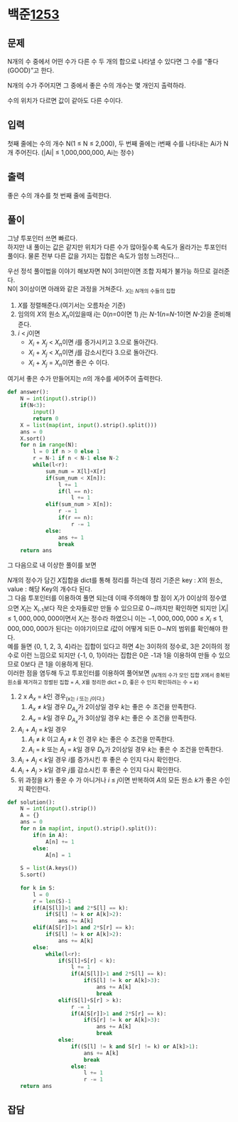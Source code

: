 # 백준[1253](https://www.acmicpc.net/problem/1253)
## 문제

N개의 수 중에서 어떤 수가 다른 수 두 개의 합으로 나타낼 수 있다면 그 수를 “좋다(GOOD)”고 한다.

N개의 수가 주어지면 그 중에서 좋은 수의 개수는 몇 개인지 출력하라.

수의 위치가 다르면 값이 같아도 다른 수이다.

## 입력
첫째 줄에는 수의 개수 N(1 ≤ N ≤ 2,000), 두 번째 줄에는 i번째 수를 나타내는 Ai가 N개 주어진다. (|Ai| ≤ 1,000,000,000, Ai는 정수)

## 출력
좋은 수의 개수를 첫 번째 줄에 출력한다.

## 풀이
그냥 투포인터 쓰면 빠르다.  
하지만 내 풀이는 값은 같지만 위치가 다른 수가 많아질수록 속도가 올라가는 투포인터 풀이다. 물론 전부 다른 값을 가지는 집합은 속도가 엄청 느려진다...  

우선 정석 풀이법을 이야기 해보자면
N이 3미만이면 조합 자체가 불가능 하므로 걸러준다.  
N이 3이상이면 아래와 같은 과정을 거쳐준다.
<sub>$X$는 $N$개의 수들의 집합</sub>

1. $X$를 정렬해준다.(여기서는 오름차순 기준)
1. 임의의 $X$의 원소 $X_n$이있을때 $i$는 0($n$=0이면 1) $j$는 $N$-$1$($n$=$N$-$1$이면 $N$-$2$)을 준비해 준다.
1. $i$ < $j$이면 
    * $X_i$ + $X_j$ < $X_n$이면 $i$를 증가시키고 3.으로 돌아간다.
    * $X_i$ + $X_j$ < $X_n$이면 $j$를 감소시킨다 3.으로 돌아간다.
    * $X_i$ + $X_j$ = $X_n$이면 좋은 수 이다.

여기서 좋은 수가 만들어지는 $n$의 개수를 세어주어 출력한다.

``` python
def answer():
	N = int(input().strip())
	if(N<3):
		input()
		return 0
	X = list(map(int, input().strip().split()))
	ans = 0
	X.sort()
	for n in range(N):
		l = 0 if n > 0 else 1
		r = N-1 if n < N-1 else N-2
		while(l<r):
			sum_num = X[l]+X[r]
			if(sum_num < X[n]):
				l += 1
				if(l == n):
					l += 1
			elif(sum_num > X[n]):
				r -= 1
				if(r == n):
					r -= 1
			else:
				ans += 1
				break
	return ans
```
그 다음으로 내 이상한 풀이를 보면

$N$개의 정수가 담긴 $X$집합을 dict를 통해 정리를 하는데 정리 기준은 key : $X$의 원소, value : 해당 Key의 개수다 된다.  
그 다음 투포인터를 이용하여 풀면 되는데 이때 주의해야 할 점이 $X_i$가 0이상의 정수였으면 $X_i$는 X<sub>i-1</sub>보다 작은 숫자들로만 만들 수 있으므로 0&sim;$i$까지만 확인하면 되지만 |$X_i$| &le; $1,000,000,000$이면서 $X_i$는 정수라 하였으니 이는 $-1,000,000,000$ &le; $X_i$ &le; $1,000,000,000$가 된다는 이야기이므로 $i$값이 어떻게 되든 $0$&sim;$N$의 범위를 확인해야 한다.  
예를 들면 {0, 1, 2, 3, 4}라는 집합이 있다고 하면 4는 3이하의 정수로, 3은 2이하의 정수로 이런 느낌으로 되지만 {-1, 0, 1}이라는 집합은 0은 -1과 1을 이용하여 만들 수 있으므로 0보다 큰 1을 이용하게 된다.  
이러한 점을 염두해 두고 투포인터를 이용하여 풀어보면 <sub>($N$개의 수가 모인 집합 $X$에서 중복된 원소를 제거하고 정렬된 집합 = $A$, $X$를 정리한 dict = $D$, 좋은 수 인지 확인하려는 수 = $k$)</sub>
1. $2$ x $A_x$ = $k$인 경우<sub>(x는 $i$ 또는 $j$이다.)</sub>
    1. $A_x$ &ne; $k$일 경우 $D_A$<sub>$_x$</sub>가 2이상일 경우 $k$는 좋은 수 조건을 만족한다.
    1. $A_x$ = $k$일 경우 $D_A$<sub>$_x$</sub>가 3이상일 경우 $k$는 좋은 수 조건을 만족한다.
1. $A_i$ + $A_j$ = $k$일 경우
    1. $A_i$ &ne; $k$ 이고 $A_j$ &ne; $k$ 인 경우 $k$는 좋은 수 조건을 만족한다.
    1. $A_i$ = $k$ 또는 $A_j$ = $k$일 경우 $D_k$가 2이상일 경우 $k$는 좋은 수 조건을 만족한다.
1. $A_i$ + $A_j$ < $k$일 경우 $i$를 증가시킨 후 좋은 수 인지 다시 확인한다.
1. $A_i$ + $A_j$ > $k$일 경우 $j$를 감소시킨 후 좋은 수 인지 다시 확인한다.
1. 위 과정을 $k$가 좋운 수 가 아니거나 $i$ &le; $j$이면 반복하여 $A$의 모든 원소 $k$가 좋은 수인지 확인한다.

```python
def solution():
	N = int(input().strip())
	A = {}
	ans = 0
	for n in map(int, input().strip().split()):
		if(n in A):
			A[n] += 1
		else:
			A[n] = 1
	
	S = list(A.keys())
	S.sort()
	
	for k in S:
		l = 0
		r = len(S)-1
		if(A[S[l]]>1 and 2*S[l] == k):
			if(S[l] != k or A[k]>2):
				ans += A[k]
		elif(A[S[r]]>1 and 2*S[r] == k):
			if(S[l] != k or A[k]>2):
				ans += A[k]
		else:
			while(l<r):
				if(S[l]+S[r] < k):
					l += 1
					if(A[S[l]]>1 and 2*S[l] == k):
						if(S[l] != k or A[k]>3):
							ans += A[k]
							break
				elif(S[l]+S[r] > k):
					r -= 1
					if(A[S[r]]>1 and 2*S[r] == k):
						if(S[r] != k or A[k]>3):
							ans += A[k]
							break
				else:
					if((S[l] != k and S[r] != k) or A[k]>1):
						ans += A[k]
						break
					else:
						l += 1
						r -= 1
	return ans
```

## 잡담